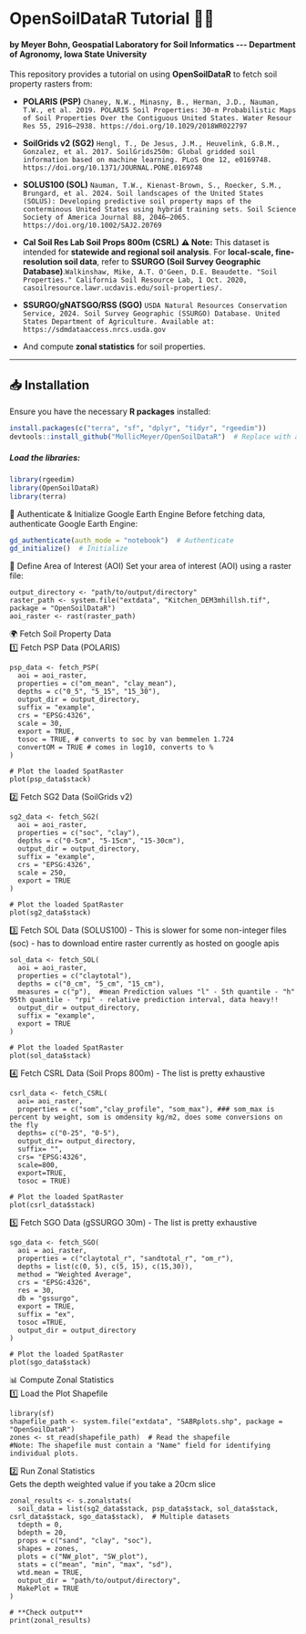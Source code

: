 # OpenSoilDataR Tutorial 🚜🌱

#### by Meyer Bohn, Geospatial Laboratory for Soil Informatics --- Department of Agronomy, Iowa State University

This repository provides a tutorial on using **OpenSoilDataR** to fetch soil property rasters from:
- **POLARIS (PSP)** ```Chaney, N.W., Minasny, B., Herman, J.D., Nauman, T.W., et al. 2019. POLARIS Soil Properties: 30-m Probabilistic Maps of Soil Properties Over the Contiguous United States. Water Resour Res 55, 2916–2938. https://doi.org/10.1029/2018WR022797```
- **SoilGrids v2 (SG2)** ```Hengl, T., De Jesus, J.M., Heuvelink, G.B.M., Gonzalez, et al. 2017. SoilGrids250m: Global gridded soil information based on machine learning. PLoS One 12, e0169748. https://doi.org/10.1371/JOURNAL.PONE.0169748```
- **SOLUS100 (SOL)**  ```Nauman, T.W., Kienast-Brown, S., Roecker, S.M., Brungard, et al. 2024. Soil landscapes of the United States (SOLUS): Developing predictive soil property maps of the conterminous United States using hybrid training sets. Soil Science Society of America Journal 88, 2046–2065. https://doi.org/10.1002/SAJ2.20769```
- **Cal Soil Res Lab Soil Props 800m  (CSRL)**  **⚠️ Note:** This dataset is intended for **statewide and regional soil analysis**.
For **local-scale, fine-resolution soil data**, refer to **SSURGO (Soil Survey Geographic Database)**.```Walkinshaw, Mike, A.T. O'Geen, D.E. Beaudette. "Soil Properties." California Soil Resource Lab, 1 Oct. 2020,
casoilresource.lawr.ucdavis.edu/soil-properties/.```
- **SSURGO/gNATSGO/RSS (SGO)**  ```USDA Natural Resources Conservation Service, 2024. Soil Survey Geographic (SSURGO) Database. United States Department of Agriculture. Available at: https://sdmdataaccess.nrcs.usda.gov```

- And compute **zonal statistics** for soil properties.

---

## 📥 Installation

Ensure you have the necessary **R packages** installed:

```r
install.packages(c("terra", "sf", "dplyr", "tidyr", "rgeedim"))
devtools::install_github("MollicMeyer/OpenSoilDataR")  # Replace with actual GitHub repo

````
##### Load the libraries:
```r
library(rgeedim)
library(OpenSoilDataR)
library(terra)

````

🔑 Authenticate & Initialize Google Earth Engine
Before fetching data, authenticate Google Earth Engine:

```r
gd_authenticate(auth_mode = "notebook")  # Authenticate
gd_initialize()  # Initialize

````

📍 Define Area of Interest (AOI)
Set your area of interest (AOI) using a raster file:

````
output_directory <- "path/to/output/directory"
raster_path <- system.file("extdata", "Kitchen_DEM3mhillsh.tif", package = "OpenSoilDataR")
aoi_raster <- rast(raster_path) 

````
🌍 Fetch Soil Property Data  
1️⃣ Fetch PSP Data (POLARIS)

````
psp_data <- fetch_PSP(
  aoi = aoi_raster,
  properties = c("om_mean", "clay_mean"),
  depths = c("0_5", "5_15", "15_30"),
  output_dir = output_directory,
  suffix = "example",
  crs = "EPSG:4326",
  scale = 30,
  export = TRUE,
  tosoc = TRUE, # converts to soc by van bemmelen 1.724
  convertOM = TRUE # comes in log10, converts to %
)

# Plot the loaded SpatRaster
plot(psp_data$stack)

````
2️⃣ Fetch SG2 Data (SoilGrids v2)

````
sg2_data <- fetch_SG2(
  aoi = aoi_raster,
  properties = c("soc", "clay"),
  depths = c("0-5cm", "5-15cm", "15-30cm"),
  output_dir = output_directory,
  suffix = "example",
  crs = "EPSG:4326",
  scale = 250,
  export = TRUE
)

# Plot the loaded SpatRaster
plot(sg2_data$stack)

````

3️⃣ Fetch SOL Data (SOLUS100) - This is slower for some non-integer files (soc) - has to download entire raster currently as hosted on google apis
````
sol_data <- fetch_SOL(
  aoi = aoi_raster,
  properties = c("claytotal"),
  depths = c("0_cm", "5_cm", "15_cm"),
  measures = c("p"),  #mean Prediction values "l" - 5th quantile - "h" 95th quantile - "rpi" - relative prediction interval, data heavy!!
  output_dir = output_directory,
  suffix = "example",
  export = TRUE
)

# Plot the loaded SpatRaster
plot(sol_data$stack)
````
4️⃣ Fetch CSRL Data (Soil Props 800m) - The list is pretty exhaustive
````
csrl_data <- fetch_CSRL(
  aoi= aoi_raster,
  properties = c("som","clay_profile", "som_max"), ### som_max is percent by weight, som is omdensity kg/m2, does some conversions on the fly
  depths= c("0-25", "0-5"),
  output_dir= output_directory,
  suffix= "",
  crs= "EPSG:4326",
  scale=800,
  export=TRUE,
  tosoc = TRUE)
  
# Plot the loaded SpatRaster
plot(csrl_data$stack)
````
5️⃣ Fetch SGO Data (gSSURGO 30m) - The list is pretty exhaustive
````
sgo_data <- fetch_SGO(
  aoi = aoi_raster,
  properties = c("claytotal_r", "sandtotal_r", "om_r"),
  depths = list(c(0, 5), c(5, 15), c(15,30)),
  method = "Weighted Average",
  crs = "EPSG:4326",
  res = 30,
  db = "gssurgo",
  export = TRUE,
  suffix = "ex",
  tosoc =TRUE,
  output_dir = output_directory
)

# Plot the loaded SpatRaster
plot(sgo_data$stack)
````

📊 Compute Zonal Statistics  
1️⃣ Load the Plot Shapefile

````
library(sf)
shapefile_path <- system.file("extdata", "SABRplots.shp", package = "OpenSoilDataR")
zones <- st_read(shapefile_path)  # Read the shapefile
#Note: The shapefile must contain a "Name" field for identifying individual plots.

````
2️⃣ Run Zonal Statistics  
Gets the depth weighted value if you take a 20cm slice
````
zonal_results <- s.zonalstats(
  soil_data = list(sg2_data$stack, psp_data$stack, sol_data$stack, csrl_data$stack, sgo_data$stack),  # Multiple datasets
  tdepth = 0,
  bdepth = 20,
  props = c("sand", "clay", "soc"),
  shapes = zones,
  plots = c("NW_plot", "SW_plot"),
  stats = c("mean", "min", "max", "sd"),
  wtd.mean = TRUE,
  output_dir = "path/to/output/directory",
  MakePlot = TRUE
)

# **Check output**
print(zonal_results)

````
